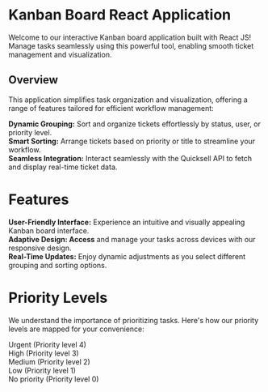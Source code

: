 # Kanban Board React Application
Welcome to our interactive Kanban board application built with React JS! Manage tasks seamlessly using this powerful tool, enabling smooth ticket management and visualization.

## Overview
This application simplifies task organization and visualization, offering a range of features tailored for efficient workflow management:

__Dynamic Grouping:__ Sort and organize tickets effortlessly by status, user, or priority level. <br>
__Smart Sorting:__ Arrange tickets based on priority or title to streamline your workflow.<br>
__Seamless Integration:__ Interact seamlessly with the Quicksell API to fetch and display real-time ticket data.<br>
# Features
__User-Friendly Interface:__ Experience an intuitive and visually appealing Kanban board interface.<br>
__Adaptive Design: Access__ and manage your tasks across devices with our responsive design.<br>
__Real-Time Updates:__ Enjoy dynamic adjustments as you select different grouping and sorting options.<br>
# Priority Levels
We understand the importance of prioritizing tasks. Here's how our priority levels are mapped for your convenience:

Urgent (Priority level 4) <br>
High (Priority level 3) <br>
Medium (Priority level 2)<br>
Low (Priority level 1)<br>
No priority (Priority level 0)<br>
